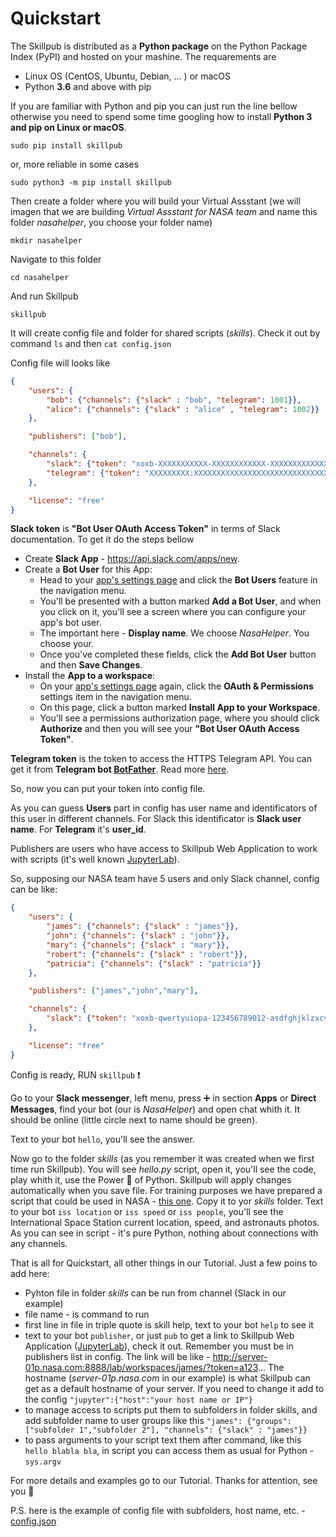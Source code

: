 # Quickstart

The Skillpub is distributed as a **Python package** on the Python Package Index (PyPI) and hosted on your mashine. 
The requarements are 
  - Linux OS (CentOS, Ubuntu, Debian, ... ) or macOS
  - Python **3.6** and above with pip

If you are familiar with Python and pip you can just run the line bellow otherwise you need to spend some time googling how to install **Python 3 and pip on Linux or macOS**.

```
sudo pip install skillpub
```

or, more reliable in some cases

```
sudo python3 -m pip install skillpub
```

Then create a folder where you will build your Virtual Assstant (we will imagen that we are building *Virtual Assstant for NASA team* and name this folder *nasahelper*, you choose your folder name)

```
mkdir nasahelper
```

Navigate to this folder

```
cd nasahelper
```

And run Skillpub

```
skillpub
```

It will create config file and folder for shared scripts (*skills*).
Check it out by command `ls` and then `cat config.json`

Config file will looks like 

```json
{
    "users": {
        "bob": {"channels": {"slack" : "bob", "telegram": 1001}},
        "alice": {"channels": {"slack" : "alice" , "telegram": 1002}}
    },

    "publishers": ["bob"],

    "channels": {
        "slack": {"token": "xoxb-XXXXXXXXXXX-XXXXXXXXXXXX-XXXXXXXXXXXXXXXXXXXXXX"},
        "telegram": {"token": "XXXXXXXXX:XXXXXXXXXXXXXXXXXXXXXXXXXXXXXXXXXXX"}
    },

    "license": "free"
}
```
**Slack token** is **"Bot User OAuth Access Token"** in terms of Slack documentation. To get it do the steps bellow

- Create **Slack App** - https://api.slack.com/apps/new. 
- Create a **Bot User** for this App:
  - Head to your [app's settings page](https://api.slack.com/apps) and click the **Bot Users** feature in the navigation menu.
  - You'll be presented with a button marked **Add a Bot User**, and when you click on it, you'll see a screen where you can configure your app's bot user.
  - The important here - **Display name**. We choose *NasaHelper*. You choose your.
  - Once you've completed these fields, click the **Add Bot User** button and then **Save Changes**.
- Install the **App to a workspace**:
  - On your [app's settings page](https://api.slack.com/apps) again, click the **OAuth & Permissions** settings item in the navigation menu.
  - On this page, click a button marked **Install App to your Workspace**.
  - You'll see a permissions authorization page, where you should click **Authorize** and then you will see your **"Bot User OAuth Access Token"**.

**Telegram token** is the token to access the HTTPS Telegram API. 
You can get it from **Telegram bot [BotFather](https://telegram.me/botfather)**. Read more [here](https://core.telegram.org/bots).

So, now you can put your token into config file.

As you can guess **Users** part in config has user name and identificators of this user in different channels.
For Slack this identificator is **Slack user name**. For **Telegram** it's **user_id**.
 
Publishers are users who have access to Skillpub Web Application to work with scripts (it's well known [JupyterLab](https://jupyterlab.readthedocs.io)).

So, supposing our NASA team have 5 users and only Slack channel, config can be like:

```json
{
    "users": {
        "james": {"channels": {"slack" : "james"}},
        "john": {"channels": {"slack" : "john"}},
        "mary": {"channels": {"slack" : "mary"}},
        "robert": {"channels": {"slack" : "robert"}},
        "patricia": {"channels": {"slack" : "patricia"}}
    },

    "publishers": ["james","john","mary"],

    "channels": {
        "slack": {"token": "xoxb-qwertyuiopa-123456789012-asdfghjklzxcvbnm123456"}
    },

    "license": "free"
}
```
Config is ready, RUN ```skillpub``` :exclamation:

Go to your **Slack messenger**, left menu, press :heavy_plus_sign: in section **Apps** or **Direct Messages**, find your bot (our is *NasaHelper*) and open chat whith it. It should be online (little circle next to name should be green).

Text to your bot ```hello```, you'll see the answer.

Now go to the folder *skills* (as you remember it was created when we first time run Skillpub).
You will see *hello.py* script, open it, you'll see the code, play whith it, use the Power :muscle: of Python. Skillpub will apply changes automatically when you save file. For training purposes we have prepared a script that could be used in NASA - [this one](skills/iss.py). Copy it to yor *skills* folder. Text to your bot `iss location` or `iss speed` or `iss people`, you'll see the International Space Station current location, speed, and astronauts photos. As you can see in script - it's pure Python, nothing about connections with any channels. 

That is all for Quickstart, all other things in our Tutorial. Just a few poins to add here:
 - Pyhton file in folder *skills* can be run from channel (Slack in our example)
 - file name - is command to run
 - first line in file in triple quote is skill help, text to your bot ```help``` to see it
 - text to your bot ```publisher```, or just ```pub``` to get a link to Skillpub Web Application ([JupyterLab](https://jupyterlab.readthedocs.io)), check it out. Remember you must be in publishers list in config. The link will be like - http://server-01p.nasa.com:8888/lab/workspaces/james/?token=a123... The hostname (*server-01p.nasa.com* in our example) is what Skillpub can get as a default hostname of your server. If you need to change it add to the config ```"jupyter":{"host":"your host name or IP"}```
 - to manage access to scripts put them to subfolders in folder skills, and add subfolder name to user groups like this ```"james": {"groups":["subfolder 1","subfolder 2"], "channels": {"slack" : "james"}}```
 - to pass arguments to your script text them after command, like this ```hello blabla bla```, in script you can access them as usual for Python - ```sys.argv```

For more details and examples go to our Tutorial. Thanks for attention, see you :wave:

P.S. here is the example of config file with subfolders, host name, etc. - [config.json](config.json)

